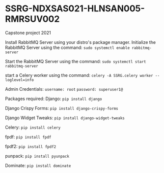 # SSRG-NDXSAS021-HLNSAN005-RMRSUV002

Capstone project 2021

Install RabbitMQ Server using your distro's package manager.
Initialize the RabbitMQ Server using the command: `sudo systemctl enable rabbitmq-server`

Start the RabbitMQ Server using the command: `sudo systemctl start rabbitmq-server`

start a Celery worker using the command: `celery -A SSRG.celery worker --loglevel=info`

Admin Credentials:
`username: root`
`password: superuser1@`

Packages required:
Django: `pip install django`

Django Crispy Forms: `pip install django-crispy-forms`

Django Widget Tweaks: `pip install django-widget-tweaks`

Celery: `pip install celery`

fpdf: `pip install fpdf`

fpdf2: `pip install fpdf2`

punpack: `pip install pyunpack`

Dominate: `pip install dominate`
